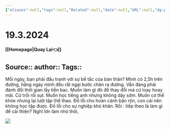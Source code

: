 ```yaml
---
{"aliases":null,"tags":null,"Related":null,"date":null,"URL":null,"dg-publish":true,"image":null,"permalink":"/Dairy/19.3.2024/","dgPassFrontmatter":true,"noteIcon":"2","created":"2024-03-19T17:08:12.066+07:00","updated":"2024-03-19T17:13:56.211+07:00"}
---
```


# 19.3.2024
**[[Homepage\|Quay Lại👈]]**

Source::
author::
Tags::
---

Mỗi ngày, bạn phải đấu tranh với sự bế tắc của bản thân?
Mình có 2,5h trên đường, hằng ngày mình đều rất ngại bước chân ra đường. Vẫn đang phải đánh đổi thời gian lấy tiền bạc.
Muốn làm gì đó để thay đổi mà cứ loay hoay mãi.
Cứ trồi rồi sụt.
Muốn học tiếng anh nhưng không dậy sớm.
Muốn cơ thể khỏe nhưng lại lười tập thể thao.
Đổ lỗi cho hoàn cảnh bận rộn, con cái nên không học tập được.
Đổ lỗi cho sự nghiệp khó khăn.
Rồi : tiếp theo là làm gì để cải thiện?
Nghĩ lớn làm nhỏ thôi,


![](https://i.imgur.com/GEdJxVP.png)
